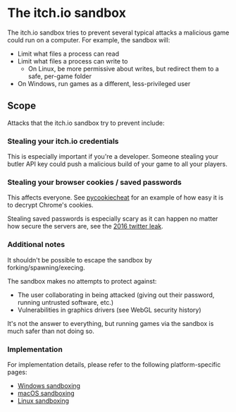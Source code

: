 
# The itch.io sandbox

The itch.io sandbox tries to prevent several typical attacks
a malicious game could run on a computer. For example, the sandbox
will:

  * Limit what files a process can read
  * Limit what files a process can write to
    * On Linux, be more permissive about writes, but redirect them to a safe, per-game folder
  * On Windows, run games as a different, less-privileged user

## Scope

Attacks that the itch.io sandbox try to prevent include:

### Stealing your itch.io credentials

This is especially important if you're a developer. Someone stealing your
butler API key could push a malicious build of your game to all your players.

### Stealing your browser cookies / saved passwords

This affects everyone. See [pycookiecheat](https://github.com/n8henrie/pycookiecheat)
for an example of how easy it is to decrypt Chrome's cookies.

Stealing saved passwords is especially scary as it can happen no matter
how secure the servers are, see the [2016 twitter leak](https://www.leakedsource.com/blog/twitter).

### Additional notes

It shouldn't be possible to escape the sandbox by forking/spawning/execing.

The sandbox makes no attempts to protect against:
  * The user collaborating in being attacked (giving out their password, running untrusted software, etc.)
  * Vulnerabilities in graphics drivers (see WebGL security history)

It's not the answer to everything, but running games via the sandbox
is much safer than not doing so.

### Implementation

For implementation details, please refer to the following platform-specific pages:

  * [Windows sandboxing](sandbox/windows.md)
  * [macOS sandboxing](sandbox/macos.md)
  * [Linux sandboxing](sandbox/linux.md)
